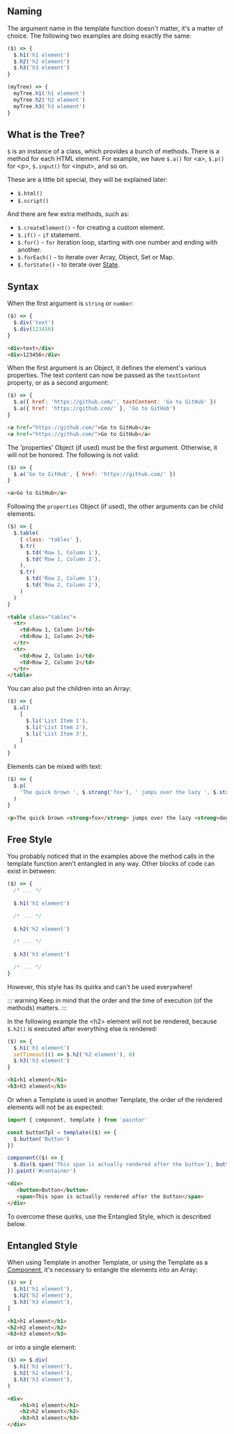 ## Naming

The argument name in the template function doesn't matter, it's a matter of choice. The following
two examples are doing exactly the same:

```js
($) => {
  $.h1('h1 element')
  $.h2('h2 element')
  $.h3('h3 element')
}
```
```js
(myTree) => {
  myTree.h1('h1 element')
  myTree.h2('h2 element')
  myTree.h3('h3 element')
}
```
## What is the Tree?

``$`` is an instance of a class, which provides a bunch of methods. There is a method for each HTML
element. For example, we have ``$.a()`` for \<a\>, ``$.p()`` for \<p\>, ``$.input()`` for \<input\>,
and so on.

These are a little bit special, they will be explained later:

- ``$.html()``
- ``$.script()``

And there are few extra methods, such as:

- ``$.createElement()`` - for creating a custom element.
- ``$.if()`` - ``if`` statement.
- ``$.for()`` - ``for`` iteration loop, starting with one number and ending with another.
- ``$.forEach()`` - to iterate over Array, Object, Set or Map.
- ``$.forState()`` - to iterate over [State](../reactivity/states).



## Syntax

When the first argument is `string` or `number`:

```js
($) => {
  $.div('text')
  $.div(123456)
}
```
```html
<div>text</div>
<div>123456</div>
```

When the first argument is an Object, it defines the element's various properties. The text content
can now be passed as the `textContent` property, or as a second argument:

```js
($) => {
  $.a({ href: 'https://github.com/', textContent: 'Go to GitHub' })
  $.a({ href: 'https://github.com/' }, 'Go to GitHub')
}
```
```html
<a href="https://github.com/">Go to GitHub</a>
<a href="https://github.com/">Go to GitHub</a>
```

The 'properties' Object (if used) must be the first argument. Otherwise, it will not be honored.
The following is not valid:

```js
($) => {
  $.a('Go to GitHub', { href: 'https://github.com/' })
}
```
```html
<a>Go to GitHub</a>
```

Following the `properties` Object (if used), the other arguments can be child elements:

```js
($) => {
  $.table(
    { class: 'tables' },
    $.tr(
      $.td('Row 1, Column 1'),
      $.td('Row 1, Column 2'),
    ),
    $.tr(
      $.td('Row 2, Column 1'),
      $.td('Row 2, Column 2'),
    )
  )
}
```
```html
<table class="tables">
  <tr>
    <td>Row 1, Column 1</td>
    <td>Row 1, Column 2</td>
  </tr>
  <tr>
    <td>Row 2, Column 1</td>
    <td>Row 2, Column 2</td>
  </tr>
</table>
```

You can also put the children into an Array:
```js
($) => {
  $.ul(
    [
      $.li('List Item 1'),
      $.li('List Item 2'),
      $.li('List Item 3'),
    ]
  )
}
```

Elements can be mixed with text:

```js
($) => {
  $.p(
    'The quick brown ', $.strong('fox'), ' jumps over the lazy ', $.strong('dog')
  )
}
```
```html
<p>The quick brown <strong>fox</strong> jumps over the lazy <strong>dog</strong></p>
```
## Free Style

You probably noticed that in the examples above the method calls in the template function aren't
entangled in any way. Other blocks of code can exist in between:

```js
($) => {
  /* ... */
  
  $.h1('h1 element')

  /* ... */
  
  $.h2('h2 element')

  /* ... */
  
  $.h3('h3 element')

  /* ... */
}
```

However, this style has its quirks and can't be used everywhere!

::: warning
Keep in mind that the order and the time of execution (of the methods) matters.
:::

In the following example the \<h2\> element will not be rendered,
because `$.h2()` is executed after everything else is rendered:
```js
($) => {
  $.h1('h1 element')
  setTimeout(() => $.h2('h2 element'), 0)
  $.h3('h3 element')
}
```
```html
<h1>h1 element</h1>
<h3>h3 element</h3>
```

Or when a Template is used in another Template, the order of the rendered elements will not be as
expected:

```js
import { component, template } from 'paintor'

const buttonTpl = template(($) => {
  $.button('Button')
})

component(($) => {
  $.div($.span('This span is actually rendered after the button'), buttonTpl($))
}).paint('#container')
```
```html
<div>
   <button>Button</button>
   <span>This span is actually rendered after the button</span>
</div>
```

To overcome these quirks, use the Entangled Style, which is described below.

## Entangled Style

When using Template in another Template, or using the Template as a [Component](../components/components.md),
it's necessary to entangle the elements into an Array:

```js
($) => [
  $.h1('h1 element'),
  $.h2('h2 element'),
  $.h3('h3 element'),
]
```
```html
<h1>h1 element</h1>
<h2>h2 element</h2>
<h3>h3 element</h3>
```

or into a single element:

```js
($) => $.div(
  $.h1('h1 element'),
  $.h2('h2 element'),
  $.h3('h3 element'),
)
```
```html
<div>
	<h1>h1 element</h1>
	<h2>h2 element</h2>
	<h3>h3 element</h3>
</div>
```
